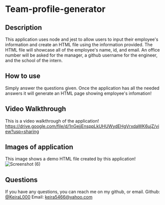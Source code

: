 # Team-profile-generator

## Description
This application uses node and jest to allow users to input their employee's information and create an HTML file using the information provided. The HTML file will showcase all of the employee's name, id, and email. An office number will be asked for the manager, a github username for the engineer, and the school of the intern.

## How to use
Simply answer the questions given. Once the application has all the needed answers it will generate an HTML page showing employee's infomation!

## Video Walkthrough
This is a video walkthrough of the application!
https://drive.google.com/file/d/1nGejjEnsppLkUHUWydEHgVrxdaWK6ujZ/view?usp=sharing

## Images of application
This image shows a demo HTML file created by this application!
![Screenshot (6)](https://user-images.githubusercontent.com/104457102/182963329-367d030d-97ba-4711-9a41-5055f5b2289b.png)


## Questions
If you have any questions, you can reach me on my github, or email.
Github: [@KeiraL000](www.github.com/KeiraL000)
Email: keira5466@yahoo.com

